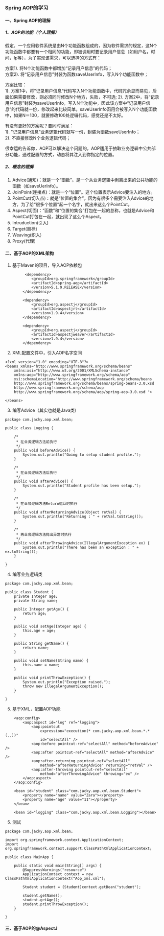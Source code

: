 ### Spring AOP的学习
#### 一、Spring AOP的理解

##### 1、AOP的功能（个人理解）

假定，一个应用软件系统是由N个功能函数组成的，因为软件需求的规定，这N个功能函数中都要有一个相同的功能，即被调用时要记录用户信息（如用户名，时间，Ip等），为了实现该需求，可以选择的方式有：  

方案1). 将N个功能函数中都增加“记录用户信息”的代码；  
方案2). 将“记录用户信息”封装为函数saveUserInfo，写入N个功能函数中；  

方案比较：  
1). 方案1中，将”记录用户信息“代码写入N个功能函数中，代码冗余显而易见，后面如果需要修改，则必须同时修改N个地方，失败，不可选;
2). 方案2中，将“记录用户信息”封装为saveUserInfo，写入N个功能中，因此该方案中“记录用户信息”的代码就一份，修改起来比较简单。saveUserInfo函用会被写入N个功能函数中，如果N＝100，就要修改100处逻辑代码，感觉还是不太好。

有没有更好的方案呢？要同时满足：  
1). "记录用户信息“业务逻辑代码就写一份，封装为函数saveUserInfo；  
2). 不直接修改N个业务逻辑代码；

很幸运的告诉你，AOP可以解决这个问题的。AOP适用于抽取业务逻辑中公共部分功能，通过配置的方式，动态将其注入到你指定的位置。

##### 2、概念的理解
1) Advice(通知)：就是一个“函数”。是一个从业务逻辑中剥离出来的公共功能的函数（如saveUerInfo）。
2) JoinPoint(连接点)：就是一个“位置”。这个位置表示Advice要注入的地方。   
3) PointCut(切入点)：就是“位置的集合”。因为有很多个需要注入Advice的地方，为了给“很多个位置”起一个名字，就出来这么个PointCut。
4) Aspect(切面)：“函数”和“位置的集合”打包在一起的总称，也就是Advice和PointCut打包在一起，就出现了这么个Aspect。  
5) Intruduction(引入)  
6) Target(目标） 
7) Weaving(织入)
8) Proxy(代理)

#### 二、基于AOP的XML架构  
1) 基于Maven的项目，导入AOP依赖包 
 
```
         <dependency>
			<groupId>org.springframework</groupId>
			<artifactId>spring-aop</artifactId>
			<version>5.1.9.RELEASE</version>
		</dependency>

		<dependency>
			<groupId>org.aspectj</groupId>
			<artifactId>aspectjrt</artifactId>
			<version>1.9.4</version>
		</dependency>

		<dependency>
			<groupId>org.aspectj</groupId>
			<artifactId>aspectjweaver</artifactId>
			<version>1.9.4</version>
		</dependency>
```

2) XML配置文件中，引入AOP名字空间

```
<?xml version="1.0" encoding="UTF-8"?>
<beans xmlns="http://www.springframework.org/schema/beans"
	xmlns:xsi="http://www.w3.org/2001/XMLSchema-instance"
	xmlns:aop="http://www.springframework.org/schema/aop"
	xsi:schemaLocation="http://www.springframework.org/schema/beans
    http://www.springframework.org/schema/beans/spring-beans-3.0.xsd 
    http://www.springframework.org/schema/aop 
    http://www.springframework.org/schema/aop/spring-aop-3.0.xsd ">

</beans>
```

3) 编写Advice（其实也就是Java类）

```
package com.jacky.aop.xml.bean;

public class Logging {
	
	/*
	 * 在业务逻辑方法前执行
	 */
	public void beforeAdvice() {
		System.out.println("Going to setup student profile.");
	}
	
	/*
	 * 在业务逻辑方法后执行
	 */
	public void afterAdvice() {
		System.out.println("Student profile has been setup.");
	}
	
	/*
	 * 在业务逻辑方法Return返回时执行
	 */
	public void afterReturningAdvice(Object retVal) {
		System.out.println("Returning : " + retVal.toString());
	}
	
	/*
	 * 再业务逻辑方法抛出异常时执行
	 */
	public void afterThrowingAdvice(IllegalArgumentException ex) {
		System.out.println("There has been an exception : " + ex.toString());
	}

}
```

4) 编写业务逻辑类

```
package com.jacky.aop.xml.bean;

public class Student {
	private Integer age;
	private String name;

	public Integer getAge() {
		return age;
	}

	public void setAge(Integer age) {
		this.age = age;
	}

	public String getName() {
		return name;
	}

	public void setName(String name) {
		this.name = name;
	}
	
	public void printThrowException() {
		System.out.println("Exception raised.");
		throw new IllegalArgumentException();
	}

}
```


5) 基于XML，配置AOP功能

```
	<aop:config>
		<aop:aspect id="log" ref="logging">
			<aop:pointcut
				expression="execution(* com.jacky.aop.xml.bean.*.*(..))"
				id="selectAll" />
			<aop:before pointcut-ref="selectAll" method="beforeAdvice" />
			<aop:after pointcut-ref="selectAll" method="afterAdvice" />
			<aop:after-returning pointcut-ref="selectAll"
				method="afterReturningAdvice" returning="retVal" />
			<aop:after-throwing pointcut-ref="selectAll"
				method="afterThrowingAdvice" throwing="ex" />
		</aop:aspect>
	</aop:config>

	<bean id="student" class="com.jacky.aop.xml.bean.Student">
		<property name="name" value="Zara"></property>
		<property name="age" value="11"></property>
	</bean>

	<bean id="logging" class="com.jacky.aop.xml.bean.Logging"></bean>
```


5) 测试

```
package com.jacky.aop.xml.bean;

import org.springframework.context.ApplicationContext;
import org.springframework.context.support.ClassPathXmlApplicationContext;

public class MainApp {

	public static void main(String[] args) {
		@SuppressWarnings("resource")
		ApplicationContext context = new ClassPathXmlApplicationContext("Aop_xml.xml");
		
		Student student = (Student)context.getBean("student");
		
		student.getName();
		student.getAge();
		student.printThrowException();
	}

}
```




#### 三、基于AOP的@AspectJ
